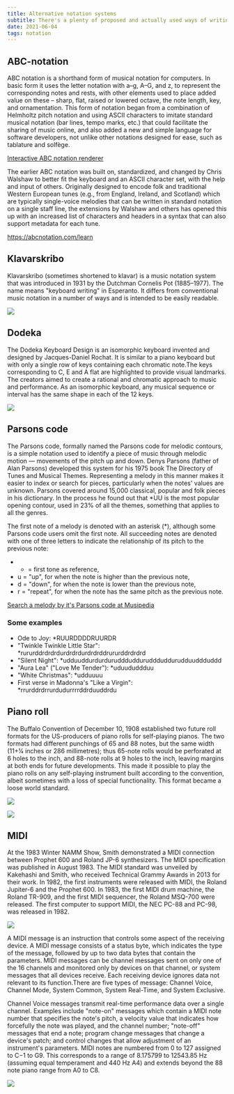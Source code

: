 ```yaml
---
title: Alternative notation systems
subtitle: There's a plenty of proposed and actually used ways of writing down and communicating music information
date: 2021-06-04
tags: notation
---
```


## ABC-notation

ABC notation is a shorthand form of musical notation for computers. In basic form it uses the letter notation with a–g, A–G, and z, to represent the corresponding notes and rests, with other elements used to place added value on these – sharp, flat, raised or lowered octave, the note length, key, and ornamentation. This form of notation began from a combination of Helmholtz pitch notation and using ASCII characters to imitate standard musical notation (bar lines, tempo marks, etc.) that could facilitate the sharing of music online, and also added a new and simple language for software developers, not unlike other notations designed for ease, such as tablature and solfège.

[Interactive ABC notation renderer](/practice/experiment/abc.md)

The earlier ABC notation was built on, standardized, and changed by Chris Walshaw to better fit the keyboard and an ASCII character set, with the help and input of others. Originally designed to encode folk and traditional Western European tunes (e.g., from England, Ireland, and Scotland) which are typically single-voice melodies that can be written in standard notation on a single staff line, the extensions by Walshaw and others has opened this up with an increased list of characters and headers in a syntax that can also support metadata for each tune.

https://abcnotation.com/learn

<youtube-embed video="H8hWKP5cEXE" />

## Klavarskribo 

Klavarskribo (sometimes shortened to klavar) is a music notation system that was introduced in 1931 by the Dutchman Cornelis Pot (1885–1977). The name means "keyboard writing" in Esperanto. It differs from conventional music notation in a number of ways and is intended to be easily readable. 

![](./Klavar.png)

## Dodeka

The Dodeka Keyboard Design is an isomorphic keyboard invented and designed by Jacques-Daniel Rochat. It is similar to a piano keyboard but with only a single row of keys containing each chromatic note.The keys corresponding to C, E and A flat are highlighted to provide visual landmarks. The creators aimed to create a rational and chromatic approach to music and performance. As an isomorphic keyboard, any musical sequence or interval has the same shape in each of the 12 keys. 

![](./DODEKA_Keyboard-comparison.png)

## Parsons code

The Parsons code, formally named the Parsons code for melodic contours, is a simple notation used to identify a piece of music through melodic motion — movements of the pitch up and down. Denys Parsons (father of Alan Parsons) developed this system for his 1975 book The Directory of Tunes and Musical Themes. Representing a melody in this manner makes it easier to index or search for pieces, particularly when the notes' values are unknown. Parsons covered around 15,000 classical, popular and folk pieces in his dictionary. In the process he found out that *UU is the most popular opening contour, used in 23% of all the themes, something that applies to all the genres.

The first note of a melody is denoted with an asterisk (*), although some Parsons code users omit the first note. All succeeding notes are denoted with one of three letters to indicate the relationship of its pitch to the previous note:

- * = first tone as reference,
- u = "up", for when the note is higher than the previous note,
- d = "down", for when the note is lower than the previous note,
- r = "repeat", for when the note has the same pitch as the previous note.

[Search a melody by it's Parsons code at Musipedia](https://www.musipedia.org/melodic_contour.html)

### Some examples
- Ode to Joy: *RUURDDDDRUURDR
- "Twinkle Twinkle Little Star": *rururddrdrdrdurdrdrdurdrdrddrururddrdrdrd
- "Silent Night": *udduuddurdurdurudddudduruddduddurudduuddduddd
- "Aura Lea" ("Love Me Tender"): *uduududdduu
- "White Christmas": *udduuuu
- First verse in Madonna's "Like a Virgin": *rrurddrdrrurdudurrrrddrduuddrdu

## Piano roll

The Buffalo Convention of December 10, 1908 established two future roll formats for the US-producers of piano rolls for self-playing pianos. The two formats had different punchings of 65 and 88 notes, but the same width (11+1⁄4 inches or 286 millimetres); thus 65-note rolls would be perforated at 6 holes to the inch, and 88-note rolls at 9 holes to the inch, leaving margins at both ends for future developments. This made it possible to play the piano rolls on any self-playing instrument built according to the convention, albeit sometimes with a loss of special functionality. This format became a loose world standard. 

![](./PlayerPianoRoll.jpg)

![](./FL.png)

## MIDI

At the 1983 Winter NAMM Show, Smith demonstrated a MIDI connection between Prophet 600 and Roland JP-6 synthesizers. The MIDI specification was published in August 1983. The MIDI standard was unveiled by Kakehashi and Smith, who received Technical Grammy Awards in 2013 for their work. In 1982, the first instruments were released with MIDI, the Roland Jupiter-6 and the Prophet 600. In 1983, the first MIDI drum machine, the Roland TR-909, and the first MIDI sequencer, the Roland MSQ-700 were released. The first computer to support MIDI, the NEC PC-88 and PC-98, was released in 1982.

![](./midi-notes.jpg)

A MIDI message is an instruction that controls some aspect of the receiving device. A MIDI message consists of a status byte, which indicates the type of the message, followed by up to two data bytes that contain the parameters. MIDI messages can be channel messages sent on only one of the 16 channels and monitored only by devices on that channel, or system messages that all devices receive. Each receiving device ignores data not relevant to its function.There are five types of message: Channel Voice, Channel Mode, System Common, System Real-Time, and System Exclusive.

Channel Voice messages transmit real-time performance data over a single channel. Examples include "note-on" messages which contain a MIDI note number that specifies the note's pitch, a velocity value that indicates how forcefully the note was played, and the channel number; "note-off" messages that end a note; program change messages that change a device's patch; and control changes that allow adjustment of an instrument's parameters. MIDI notes are numbered from 0 to 127 assigned to C−1 to G9. This corresponds to a range of 8.175799 to 12543.85 Hz (assuming equal temperament and 440 Hz A4) and extends beyond the 88 note piano range from A0 to C8. 

![](./GM_Standard_Drum_Map_on_the_keyboard.svg)